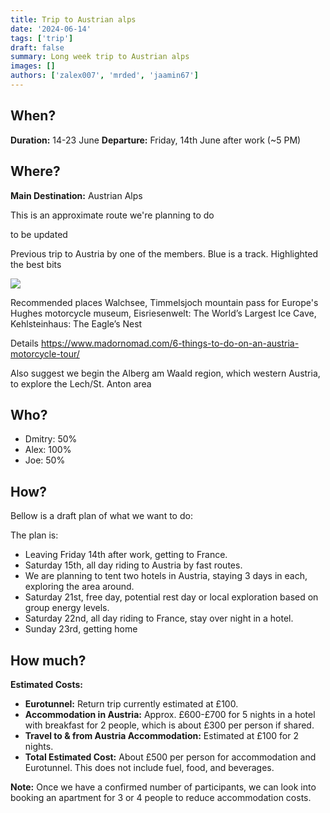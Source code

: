 ```yaml
---
title: Trip to Austrian alps
date: '2024-06-14'
tags: ['trip']
draft: false 
summary: Long week trip to Austrian alps
images: []
authors: ['zalex007', 'mrded', 'jaamin67']
---
```

## When?  

**Duration:** 14-23 June
**Departure:** Friday, 14th June after work (~5 PM)

## Where?

**Main Destination:** Austrian Alps

This is an approximate route we're planning to do

to be updated

Previous trip to Austria by one of the members. Blue is a track. Highlighted the best bits

![](https://habrastorage.org/webt/3s/co/bg/3scobgcjnfj_elt_pw5onkwrpd8.jpeg)

Recommended places Walchsee, Timmelsjoch mountain pass for Europe's Hughes motorcycle museum, Eisriesenwelt: The World’s Largest Ice Cave, Kehlsteinhaus: The Eagle’s Nest

Details https://www.madornomad.com/6-things-to-do-on-an-austria-motorcycle-tour/

Also suggest we begin the Alberg am Waald region, which western Austria, to explore the Lech/St. Anton area

## Who?

- Dmitry: 50%
- Alex: 100%
- Joe: 50% 

## How?

Bellow is a draft plan of what we want to do:

The plan is:
- Leaving Friday 14th after work, getting to France.
- Saturday 15th, all day riding to Austria by fast routes.
- We are planning to tent two hotels in Austria, staying 3 days in each, exploring the area around.
- Saturday 21st, free day, potential rest day or local exploration based on group energy levels.
- Saturday 22nd, all day riding to France, stay over night in a hotel.
- Sunday 23rd, getting home

## How much?

**Estimated Costs:**

- **Eurotunnel:** Return trip currently estimated at £100.
- **Accommodation in Austria:** Approx. £600-£700 for 5 nights in a hotel with breakfast for 2 people, which is about £300 per person if shared.
- **Travel to & from Austria Accommodation:** Estimated at £100 for 2 nights.
- **Total Estimated Cost:** About £500 per person for accommodation and Eurotunnel. This does not include fuel, food, and beverages.

**Note:**
Once we have a confirmed number of participants, we can look into booking an apartment for 3 or 4 people to reduce accommodation costs.

